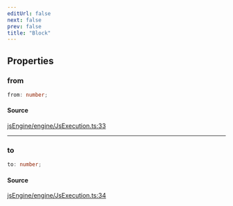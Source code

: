 ```yaml
---
editUrl: false
next: false
prev: false
title: "Block"
---
```


## Properties

### from

```ts
from: number;
```

#### Source

[jsEngine/engine/JsExecution.ts:33](https://github.com/mProjectsCode/obsidian-js-engine-plugin/blob/ed3359bafa6ca5667a1f852b3d8e87476c86ce23/jsEngine/engine/JsExecution.ts#L33)

***

### to

```ts
to: number;
```

#### Source

[jsEngine/engine/JsExecution.ts:34](https://github.com/mProjectsCode/obsidian-js-engine-plugin/blob/ed3359bafa6ca5667a1f852b3d8e87476c86ce23/jsEngine/engine/JsExecution.ts#L34)
